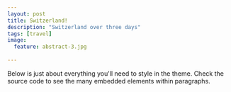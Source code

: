 ```yaml
---
layout: post
title: Switzerland!
description: "Switzerland over three days"
tags: [travel]
image:
  feature: abstract-3.jpg
  
---
```


Below is just about everything you'll need to style in the theme. Check the source code to see the many embedded elements within paragraphs.



